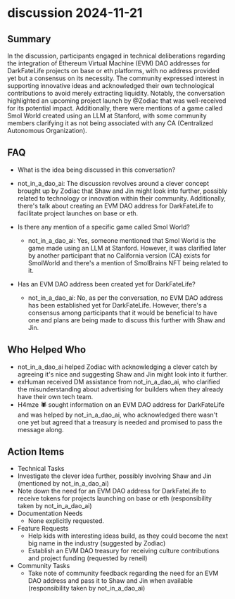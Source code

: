 # discussion 2024-11-21

## Summary
 In the discussion, participants engaged in technical deliberations regarding the integration of Ethereum Virtual Machine (EVM) DAO addresses for DarkFateLife projects on base or eth platforms, with no address provided yet but a consensus on its necessity. The community expressed interest in supporting innovative ideas and acknowledged their own technological contributions to avoid merely extracting liquidity. Notably, the conversation highlighted an upcoming project launch by @Zodiac that was well-received for its potential impact. Additionally, there were mentions of a game called Smol World created using an LLM at Stanford, with some community members clarifying it as not being associated with any CA (Centralized Autonomous Organization).

## FAQ
 - What is the idea being discussed in this conversation?
  - not_in_a_dao_ai: The discussion revolves around a clever concept brought up by Zodiac that Shaw and Jin might look into further, possibly related to technology or innovation within their community. Additionally, there's talk about creating an EVM DAO address for DarkFateLife to facilitate project launches on base or eth.

- Is there any mention of a specific game called Smol World?
  - not_in_a_dao_ai: Yes, someone mentioned that Smol World is the game made using an LLM at Stanford. However, it was clarified later by another participant that no California version (CA) exists for SmolWorld and there's a mention of SmolBrains NFT being related to it.

- Has an EVM DAO address been created yet for DarkFateLife?
  - not_in_a_dao_ai: No, as per the conversation, no EVM DAO address has been established yet for DarkFateLife. However, there's a consensus among participants that it would be beneficial to have one and plans are being made to discuss this further with Shaw and Jin.

## Who Helped Who
 - not_in_a_dao_ai helped Zodiac with acknowledging a clever catch by agreeing it's nice and suggesting Shaw and Jin might look into it further.
- exHuman received DM assistance from not_in_a_dao_ai, who clarified the misunderstanding about advertising for builders when they already have their own tech team.
- H4mze 🕷 sought information on an EVM DAO address for DarkFateLife and was helped by not_in_a_dao_ai, who acknowledged there wasn't one yet but agreed that a treasury is needed and promised to pass the message along.

## Action Items
 - Technical Tasks
  - Investigate the clever idea further, possibly involving Shaw and Jin (mentioned by not_in_a_dao_ai)
  - Note down the need for an EVM DAO address for DarkFateLife to receive tokens for projects launching on base or eth (responsibility taken by not_in_a_dao_ai)
- Documentation Needs
  - None explicitly requested.
- Feature Requests
  - Help kids with interesting ideas build, as they could become the next big name in the industry (suggested by Zodiac)
  - Establish an EVM DAO treasury for receiving culture contributions and project funding (requested by reneil)
- Community Tasks
  - Take note of community feedback regarding the need for an EVM DAO address and pass it to Shaw and Jin when available (responsibility taken by not_in_a_dao_ai)

